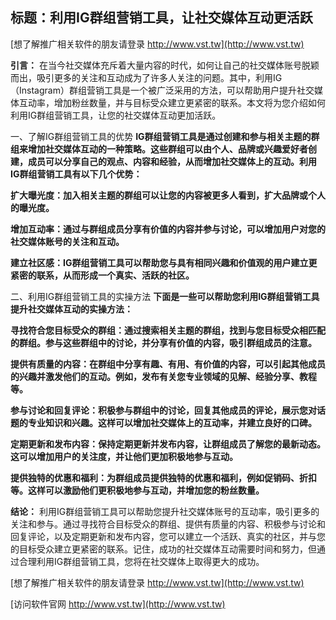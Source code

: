 ## **标题：利用IG群组营销工具，让社交媒体互动更活跃**

[想了解推广相关软件的朋友请登录 http://www.vst.tw](http://www.vst.tw)

**引言：**
在当今社交媒体充斥着大量内容的时代，如何让自己的社交媒体账号脱颖而出，吸引更多的关注和互动成为了许多人关注的问题。其中，利用IG（Instagram）群组营销工具是一个被广泛采用的方法，可以帮助用户提升社交媒体互动率，增加粉丝数量，并与目标受众建立更紧密的联系。本文将为您介绍如何利用IG群组营销工具，让您的社交媒体互动更加活跃。

一、了解IG群组营销工具的优势
**IG群组营销工具是通过创建和参与相关主题的群组来增加社交媒体互动的一种策略。这些群组可以由个人、品牌或兴趣爱好者创建，成员可以分享自己的观点、内容和经验，从而增加社交媒体上的互动。利用IG群组营销工具有以下几个优势：**

**扩大曝光度：加入相关主题的群组可以让您的内容被更多人看到，扩大品牌或个人的曝光度。**

**增加互动率：通过与群组成员分享有价值的内容并参与讨论，可以增加用户对您的社交媒体账号的关注和互动。**

**建立社区感：IG群组营销工具可以帮助您与具有相同兴趣和价值观的用户建立更紧密的联系，从而形成一个真实、活跃的社区。**

二、利用IG群组营销工具的实操方法
**下面是一些可以帮助您利用IG群组营销工具提升社交媒体互动的实操方法：**

**寻找符合您目标受众的群组：通过搜索相关主题的群组，找到与您目标受众相匹配的群组。参与这些群组中的讨论，并分享有价值的内容，吸引群组成员的注意。**

**提供有质量的内容：在群组中分享有趣、有用、有价值的内容，可以引起其他成员的兴趣并激发他们的互动。例如，发布有关您专业领域的见解、经验分享、教程等。**

**参与讨论和回复评论：积极参与群组中的讨论，回复其他成员的评论，展示您对话题的专业知识和兴趣。这样可以增加社交媒体上的互动率，并建立良好的口碑。**

**定期更新和发布内容：保持定期更新并发布内容，让群组成员了解您的最新动态。这可以增加用户的关注度，并让他们更加积极地参与互动。**

**提供独特的优惠和福利：为群组成员提供独特的优惠和福利，例如促销码、折扣等。这样可以激励他们更积极地参与互动，并增加您的粉丝数量。**

**结论：**
利用IG群组营销工具可以帮助您提升社交媒体账号的互动率，吸引更多的关注和参与。通过寻找符合目标受众的群组、提供有质量的内容、积极参与讨论和回复评论，以及定期更新和发布内容，您可以建立一个活跃、真实的社区，并与您的目标受众建立更紧密的联系。记住，成功的社交媒体互动需要时间和努力，但通过合理利用IG群组营销工具，您将在社交媒体上取得更大的成功。

[想了解推广相关软件的朋友请登录 http://www.vst.tw](http://www.vst.tw)


[访问软件官网 http://www.vst.tw](http://www.vst.tw)
